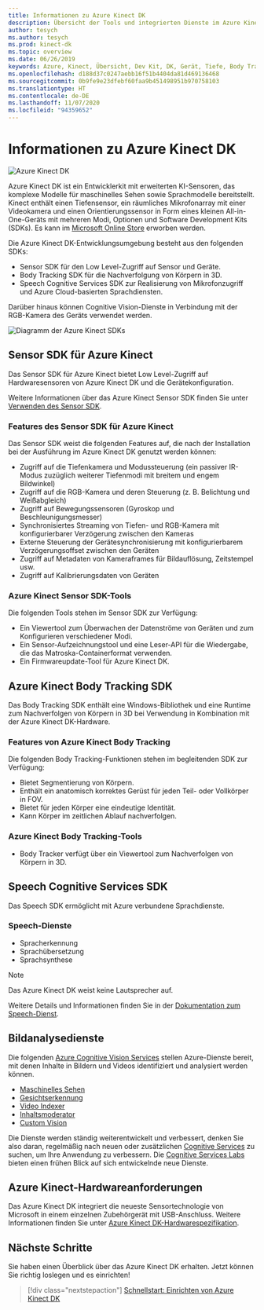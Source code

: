 ```yaml
---
title: Informationen zu Azure Kinect DK
description: Übersicht der Tools und integrierten Dienste im Azure Kinect Developer Kit (DK).
author: tesych
ms.author: tesych
ms.prod: kinect-dk
ms.topic: overview
ms.date: 06/26/2019
keywords: Azure, Kinect, Übersicht, Dev Kit, DK, Gerät, Tiefe, Body Tracking, Sprache, Cognitive Services, SDKs, SDK, Firmware
ms.openlocfilehash: d188d37c0247aebb16f51b4404da81d469136468
ms.sourcegitcommit: 0b9fe9e23dfebf60faa9b451498951b970758103
ms.translationtype: HT
ms.contentlocale: de-DE
ms.lasthandoff: 11/07/2020
ms.locfileid: "94359652"
---
```

# <a name="about-azure-kinect-dk"></a>Informationen zu Azure Kinect DK

 ![Azure Kinect DK](./media/index/device-image.jpg)

Azure Kinect DK ist ein Entwicklerkit mit erweiterten KI-Sensoren, das komplexe Modelle für maschinelles Sehen sowie Sprachmodelle bereitstellt.  Kinect enthält einen Tiefensensor, ein räumliches Mikrofonarray mit einer Videokamera und einen Orientierungssensor in Form eines kleinen All-in-One-Geräts mit mehreren Modi, Optionen und Software Development Kits (SDKs). Es kann im [Microsoft Online Store](https://www.microsoft.com/p/azure-kinect-dk/8pp5vxmd9nhq) erworben werden.

Die Azure Kinect DK-Entwicklungsumgebung besteht aus den folgenden SDKs:

- Sensor SDK für den Low Level-Zugriff auf Sensor und Geräte.
- Body Tracking SDK für die Nachverfolgung von Körpern in 3D.
- Speech Cognitive Services SDK zur Realisierung von Mikrofonzugriff und Azure Cloud-basierten Sprachdiensten.

Darüber hinaus können Cognitive Vision-Dienste in Verbindung mit der RGB-Kamera des Geräts verwendet werden.

   ![Diagramm der Azure Kinect SDKs](./media/quickstarts/sdk-diagram.jpg)

## <a name="azure-kinect-sensor-sdk"></a>Sensor SDK für Azure Kinect

Das Sensor SDK für Azure Kinect bietet Low Level-Zugriff auf Hardwaresensoren von Azure Kinect DK und die Gerätekonfiguration.

Weitere Informationen über das Azure Kinect Sensor SDK finden Sie unter [Verwenden des Sensor SDK](about-sensor-sdk.md).

### <a name="azure-kinect-sensor-sdk-features"></a>Features des Sensor SDK für Azure Kinect

Das Sensor SDK weist die folgenden Features auf, die nach der Installation bei der Ausführung im Azure Kinect DK genutzt werden können:

- Zugriff auf die Tiefenkamera und Modussteuerung (ein passiver IR-Modus zuzüglich weiterer Tiefenmodi mit breitem und engem Bildwinkel) 
- Zugriff auf die RGB-Kamera und deren Steuerung (z. B. Belichtung und Weißabgleich) 
- Zugriff auf Bewegungssensoren (Gyroskop und Beschleunigungsmesser) 
- Synchronisiertes Streaming von Tiefen- und RGB-Kamera mit konfigurierbarer Verzögerung zwischen den Kameras 
- Externe Steuerung der Gerätesynchronisierung mit konfigurierbarem Verzögerungsoffset zwischen den Geräten 
- Zugriff auf Metadaten von Kameraframes für Bildauflösung, Zeitstempel usw. 
- Zugriff auf Kalibrierungsdaten von Geräten 

### <a name="azure-kinect-sensor-sdk-tools"></a>Azure Kinect Sensor SDK-Tools

Die folgenden Tools stehen im Sensor SDK zur Verfügung:

- Ein Viewertool zum Überwachen der Datenströme von Geräten und zum Konfigurieren verschiedener Modi.
- Ein Sensor-Aufzeichnungstool und eine Leser-API für die Wiedergabe, die das Matroska-Containerformat verwenden.
- Ein Firmwareupdate-Tool für Azure Kinect DK.

## <a name="azure-kinect-body-tracking-sdk"></a>Azure Kinect Body Tracking SDK

Das Body Tracking SDK enthält eine Windows-Bibliothek und eine Runtime zum Nachverfolgen von Körpern in 3D bei Verwendung in Kombination mit der Azure Kinect DK-Hardware.

### <a name="azure-kinect-body-tracking-features"></a>Features von Azure Kinect Body Tracking

Die folgenden Body Tracking-Funktionen stehen im begleitenden SDK zur Verfügung:

- Bietet Segmentierung von Körpern.
- Enthält ein anatomisch korrektes Gerüst für jeden Teil- oder Vollkörper in FOV.
- Bietet für jeden Körper eine eindeutige Identität.
- Kann Körper im zeitlichen Ablauf nachverfolgen.

### <a name="azure-kinect-body-tracking-tools"></a>Azure Kinect Body Tracking-Tools

- Body Tracker verfügt über ein Viewertool zum Nachverfolgen von Körpern in 3D.

## <a name="speech-cognitive-services-sdk"></a>Speech Cognitive Services SDK

Das Speech SDK ermöglicht mit Azure verbundene Sprachdienste.

### <a name="speech-services"></a>Speech-Dienste

- Spracherkennung
- Sprachübersetzung
- Sprachsynthese

>[!NOTE]
>Das Azure Kinect DK weist keine Lautsprecher auf.

Weitere Details und Informationen finden Sie in der [Dokumentation zum Speech-Dienst](../cognitive-services/speech-service/index.yml).

## <a name="vision-services"></a>Bildanalysedienste

Die folgenden [Azure Cognitive Vision Services](https://azure.microsoft.com/services/cognitive-services/directory/vision/) stellen Azure-Dienste bereit, mit denen Inhalte in Bildern und Videos identifiziert und analysiert werden können.

- [Maschinelles Sehen](https://azure.microsoft.com/services/cognitive-services/computer-vision/)
- [Gesichtserkennung](https://azure.microsoft.com/services/cognitive-services/face/)
- [Video Indexer](https://azure.microsoft.com/services/media-services/video-indexer/)
- [Inhaltsmoderator](https://azure.microsoft.com/services/cognitive-services/content-moderator/)
- [Custom Vision](https://azure.microsoft.com/services/cognitive-services/custom-vision-service/)

Die Dienste werden ständig weiterentwickelt und verbessert, denken Sie also daran, regelmäßig nach neuen oder zusätzlichen [Cognitive Services](https://azure.microsoft.com/services/cognitive-services/) zu suchen, um Ihre Anwendung zu verbessern. Die [Cognitive Services Labs](https://labs.cognitive.microsoft.com/) bieten einen frühen Blick auf sich entwickelnde neue Dienste.

## <a name="azure-kinect-hardware-requirements"></a>Azure Kinect-Hardwareanforderungen

Das Azure Kinect DK integriert die neueste Sensortechnologie von Microsoft in einem einzelnen Zubehörgerät mit USB-Anschluss. Weitere Informationen finden Sie unter [Azure Kinect DK-Hardwarespezifikation](hardware-specification.md).

## <a name="next-steps"></a>Nächste Schritte

Sie haben einen Überblick über das Azure Kinect DK erhalten. Jetzt können Sie richtig loslegen und es einrichten!

> [!div class="nextstepaction"]
>[Schnellstart: Einrichten von Azure Kinect DK](set-up-azure-kinect-dk.md)